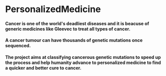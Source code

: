 # PersonalizedMedicine
#### Cancer is one of the world's deadliest diseases and it is beacuse of generic medicines like Gleevec to treat all types of cancer.
#### A cancer tumour can have thousands of genetic mutations once sequenced. 
#### The project aims at classifying cancerous genetic mutations to speed up the process and help humanity advance to personalized medicine to find a quicker and better cure to cancer.
